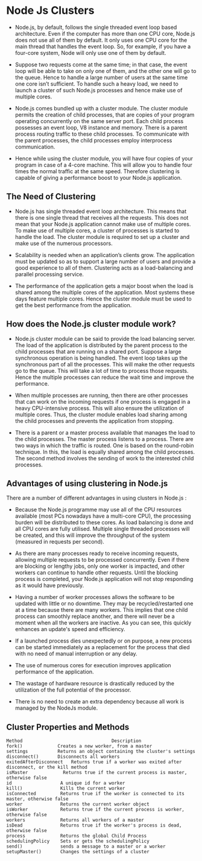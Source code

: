 # Node Js Clusters 

 - Node.js, by default, follows the single threaded event loop based architecture. Even if the computer has more than one CPU core, Node.js does not use all of them by default. It only uses one CPU core for the main thread that handles the event loop. So, for example, if you have a four-core system, Node will only use one of them by default.

 - Suppose two requests come at the same time; in that case, the event loop will be able to take on only one of them, and the other one will go to the queue. Hence to handle a large number of users at the same time one core isn’t sufficient. To handle such a heavy load, we need to launch a cluster of such Node.js processes and hence make use of multiple cores.

 - Node.js comes bundled up with a cluster module. The cluster module permits the creation of child processes, that are copies of your program operating concurrently on the same server port. Each child process possesses an event loop, V8 instance and memory. There is a parent process routing traffic to these child processes. To communicate with the parent processes, the child processes employ interprocess communication.

 - Hence while using the cluster module, you will have four copies of your program in case of a 4-core machine. This will allow you to handle four times the normal traffic at the same speed. Therefore clustering is capable of giving a performance boost to your Node.js application.
 

## The Need of Clustering

 - Node.js has single threaded event loop architecture. This means that there is one single thread that receives all the requests. This does not mean that your Node.js application cannot make use of multiple cores. To make use of multiple cores, a cluster of processes is started to handle the load. The cluster module is required to set up a cluster and make use of the numerous processors.

 - Scalability is needed when an application’s clients grow. The application must be updated so as to support a large number of users and provide a good experience to all of them. Clustering acts as a load-balancing and parallel processing service.

 - The performance of the application gets a major boost when the load is shared among the multiple cores of the application. Most systems these days feature multiple cores. Hence the cluster module must be used to get the best performance from the application.
 

## How does the Node.js cluster module work?

 - Node.js cluster module can be said to provide the load balancing server. The load of the application is distributed by the parent process to the child processes that are running on a shared port. Suppose a large synchronous operation is being handled. The event loop takes up the synchronous part of all the processes. This will make the other requests go to the queue. This will take a lot of time to process those requests. Hence the multiple processes can reduce the wait time and improve the performance.

 - When multiple processes are running, then there are other processes that can work on the incoming requests if one process is engaged in a heavy CPU-intensive process. This will also ensure the utilization of multiple cores. Thus, the cluster module enables load sharing among the child processes and prevents the application from stopping.

 - There is a parent or a master process available that manages the load to the child processes. The master process listens to a process. There are two ways in which the traffic is routed. One is based on the round-robin technique. In this, the load is equally shared among the child processes. The second method involves the sending of work to the interested child processes.
 
## Advantages of using clustering in Node.js

 There are a number of different advantages in using clusters in Node.js :

 - Because the Node.js programme may use all of the CPU resources available (most PCs nowadays have a multi-core CPU), the processing burden will be distributed to these cores. As load balancing is done and all CPU cores are fully utilised. Multiple single threaded processes will be created, and this will improve the throughput of the system (measured in requests per second).
 
 - As there are many processes ready to receive incoming requests, allowing multiple requests to be processed concurrently. Even if there are blocking or lengthy jobs, only one worker is impacted, and other workers can continue to handle other requests. Until the blocking process is completed, your Node.js application will not stop responding as it would have previously.
 - Having a number of worker processes allows the software to be updated with little or no downtime. They may be recycled/restarted one at a time because there are many workers. This implies that one child process can smoothly replace another, and there will never be a moment when all the workers are inactive. As you can see, this quickly enhances an update's speed and efficiency.
 - If a launched process dies unexpectedly or on purpose, a new process can be started immediately as a replacement for the process that died with no need of manual interruption or any delay.
 - The use of numerous cores for execution improves application performance of the application.
 - The wastage of hardware resource is drastically reduced by the utilization of the full potential of the processor.
 - There is no need to create an extra dependency because all work is managed by the NodeJs module.
 
## Cluster Properties and Methods
```
Method	                               Description
fork()	           Creates a new worker, from a master
settings	       Returns an object containing the cluster's settings
disconnect()	   Disconnects all workers
exitedAfterDisconnect	Returns true if a worker was exited after disconnect, or the kill method
isMaster	         Returns true if the current process is master, otherwise false
id                	A unique id for a worker
kill()	            Kills the current worker
isConnected	        Returns true if the worker is connected to its master, otherwise false
worker	            Returns the current worker object
isWorker 	        Returns true if the current process is worker, otherwise false
workers	            Returns all workers of a master
isDead	            Returns true if the worker's process is dead, otherwise false
process	            Returns the global Child Process
schedulingPolicy    Sets or gets the schedulingPolicy
send()	            sends a message to a master or a worker
setupMaster()	    Changes the settings of a cluster
 
```

